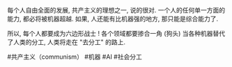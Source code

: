 每个人自由全面的发展, 共产主义的理想之一, 说的很对. 一个人的任何单一方面的能力, 都必将被机器超越. 如果, 人还能有比机器强的地方, 那只能是综合能力了.

所以, 每个人都要成为六边形战士 ! 各个领域都要掺合一角 (狗头) 当各种机器替代了人类的分工, 人类将走在 "去分工" 的路上.

 #共产主义（communism） #机器 #AI #社会分工
